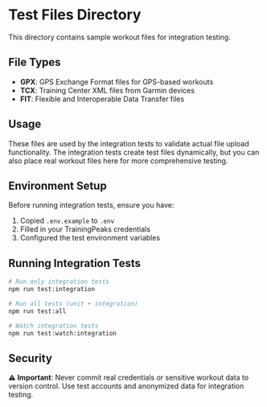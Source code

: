 # Test Files Directory

This directory contains sample workout files for integration testing.

## File Types

- **GPX**: GPS Exchange Format files for GPS-based workouts
- **TCX**: Training Center XML files from Garmin devices
- **FIT**: Flexible and Interoperable Data Transfer files

## Usage

These files are used by the integration tests to validate actual file upload functionality. The integration tests create test files dynamically, but you can also place real workout files here for more comprehensive testing.

## Environment Setup

Before running integration tests, ensure you have:

1. Copied `.env.example` to `.env`
2. Filled in your TrainingPeaks credentials
3. Configured the test environment variables

## Running Integration Tests

```bash
# Run only integration tests
npm run test:integration

# Run all tests (unit + integration)
npm run test:all

# Watch integration tests
npm run test:watch:integration
```

## Security

**⚠️ Important**: Never commit real credentials or sensitive workout data to version control. Use test accounts and anonymized data for integration testing.
